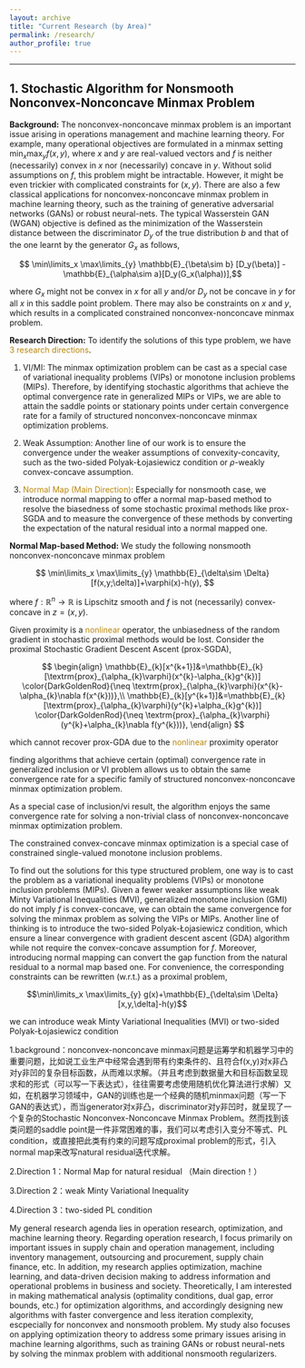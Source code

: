 ```yaml
---
layout: archive
title: "Current Research (by Area)"
permalink: /research/
author_profile: true
---
```

***

## 1. Stochastic Algorithm for Nonsmooth Nonconvex-Nonconcave Minmax Problem

**Background:** The nonconvex-nonconcave minmax problem is an important issue arising in operations management and machine learning theory. For example, many operational objectives are formulated in a minmax setting $\min_{x}\max_{y}f(x,y)$, where $x$ and $y$ are real-valued vectors and $f$ is neither (necessarily) convex in $x$ nor (necessarily) concave in $y$. Without solid assumptions on $f$, this problem might be intractable. However, it might be even trickier with complicated constraints for $(x,y)$. There are also a few classical applications for nonconvex-nonconcave minmax problem in machine learning theory, such as the training of generative adversarial networks (GANs) or robust neural-nets. The typical Wasserstein GAN (WGAN) objective is defined as the minimization of the Wasserstein distance between the discriminator $D_y$ of the true distribution $b$ and that of the one learnt by the generator $G_x$ as follows,

$$ \min\limits_x \max\limits_{y} \mathbb{E}_{\beta\sim b} [D_y(\beta)] - \mathbb{E}_{\alpha\sim a}[D_y(G_x(\alpha))],$$

where $G_x$ might not be convex in $x$ for all $y$ and/or $D_y$ not be concave in $y$ for all $x$ in this saddle point problem. There may also be constraints on $x$ and $y$, which results in a complicated constrained nonconvex-nonconcave minmax problem. 


**Research Direction:** To identify the solutions of this type problem, we have <span style="color:DarkGoldenRod">3 research directions</span>. 
1. VI/MI: The minmax optimization problem can be cast as a special case of variational inequality problems (VIPs) or monotone inclusion problems (MIPs). Therefore, by identifying stochastic algorithms that achieve the optimal convergence rate in generalized MIPs or VIPs, we are able to attain the saddle points or stationary points under certain convergence rate for a family of structured nonconvex-nonconcave minmax optimization problems.

2. Weak Assumption: Another line of our work is to ensure the convergence under the weaker assumptions of convexity-concavity, such as the two-sided Polyak-Łojasiewicz condition or $\rho$-weakly convex-concave assumption. 

3. <span style="color:DarkGoldenRod">Normal Map (Main Direction)</span>: Especially for nonsmooth case, we introduce normal mapping to offer a normal map-based method to resolve the biasedness of some stochastic proximal methods like prox-SGDA and to measure the convergence of these methods by converting the expectation of the natural residual into a normal mapped one.

**Normal Map-based Method:** We study the following nonsmooth nonconvex-nonconcave minmax problem

$$
\min\limits_x \max\limits_{y} \mathbb{E}_{\delta\sim \Delta}[f(x,y;\delta)]+\varphi(x)-h(y),
$$

where $f: \mathbb{R}^n \rightarrow \mathbb{R}$ is Lipschitz smooth and $f$ is not (necessarily) convex-concave in $z=(x,y)$.



Given proximity is a <span style="color:DarkGoldenRod">nonlinear</span> operator, the unbiasedness of the random gradient in stochastic proximal methods would be lost. Consider the proximal Stochastic Gradient Descent Ascent (prox-SGDA),

$$
\begin{align}
\mathbb{E}_{k}[x^{k+1}]&=\mathbb{E}_{k}[\textrm{prox}_{\alpha_{k}\varphi}(x^{k}-\alpha_{k}g^{k})] \color{DarkGoldenRod}{\neq \textrm{prox}_{\alpha_{k}\varphi}(x^{k}-\alpha_{k}\nabla f(x^{k}))},\\
\mathbb{E}_{k}[y^{k+1}]&=\mathbb{E}_{k}[\textrm{prox}_{\alpha_{k}\varphi}(y^{k}+\alpha_{k}g^{k})] \color{DarkGoldenRod}{\neq \textrm{prox}_{\alpha_{k}\varphi}(y^{k}+\alpha_{k}\nabla f(y^{k}))},
\end{align}
$$

which cannot recover prox-GDA due to the <span style="color:DarkGoldenRod">nonlinear</span> proximity operator




finding algorithms that achieve certain (optimal) convergence rate in generalized inclusion or VI problem allows us to obtain the same convergence rate for a specific family of structured nonconvex-nonconcave minmax optimization problem.

As a special case of inclusion/vi result, the algorithm enjoys the same convergence rate for solving a non-trivial class of nonconvex-nonconcave minmax optimization problem.

The constrained convex-concave minmax optimization is a special case of constrained single-valued monotone inclusion problems.


To find out the solutions for this type structured problem, one way is to cast the problem as a variational inequality problems (VIPs) or monotone inclusion problems (MIPs). Given a fewer weaker assumptions like weak Minty Variational Inequalities (MVI), generalized monotone inclusion (GMI) do not imply $f$ is convex-concave, we can obtain the same convergence for solving the minmax problem as solving the VIPs or MIPs. Another line of thinking is to introduce the two-sided Polyak-Łojasiewicz condition, which ensure a linear convergence with gradient descent ascent (GDA) algorithm while not require the convex-concave assumption for $f$. Moreover, introducing normal mapping can convert the gap function from the natural residual to a normal map based one. For convenience, the corresponding constraints can be rewritten (w.r.t.) as a proximal problem,

$$\min\limits_x \max\limits_{y} g(x)+\mathbb{E}_{\delta\sim \Delta}[x,y,\delta]-h(y)$$


we can introduce weak Minty Variational Inequalities (MVI) or two-sided Polyak-Łojasiewicz condition


1.background：nonconvex-nonconcave minmax问题是运筹学和机器学习中的重要问题，比如说工业生产中经常会遇到带有约束条件的、且符合f(x,y)对x非凸对y非凹的复杂目标函数，从而难以求解。（并且考虑到数据量大和目标函数呈现求和的形式（可以写一下表达式），往往需要考虑使用随机优化算法进行求解）又如，在机器学习领域中，GAN的训练也是一个经典的随机minmax问题（写一下GAN的表达式），而当generator对x非凸，discriminator对y非凹时，就呈现了一个复杂的Stochastic Nonconvex-Nonconcave Minmax Problem。然而找到该类问题的saddle point是一件非常困难的事，我们可以考虑引入变分不等式、PL condition，或直接把此类有约束的问题写成proximal problem的形式，引入normal map来改写natural residual迭代求解。

2.Direction 1：Normal Map for natural residual （Main direction！）

3.Direction 2：weak Minty Variational Inequality

4.Direction 3：two-sided PL condition


My general research agenda lies in operation research, optimization, and machine learning theory. Regarding operation research, I focus primarily on important issues in supply chain and operation management, including inventory management, outsourcing and procurement, supply chain finance, etc. In addition, my research applies optimization, machine learning, and data-driven decision making to address information and operational problems in business and society. Theoretically, I am interested in making mathematical analysis (optimality conditions, dual gap, error bounds, etc.) for optimization algorithms, and accordingly designing new algorithms with faster convergence and less iteration complexity, escpecially for nonconvex and nonsmooth problem. My study also focuses on applying optimization theory to address some primary issues arising in machine learning algorithms, such as training GANs or robust neural-nets by solving the minmax problem with additional nonsmooth regularizers. 